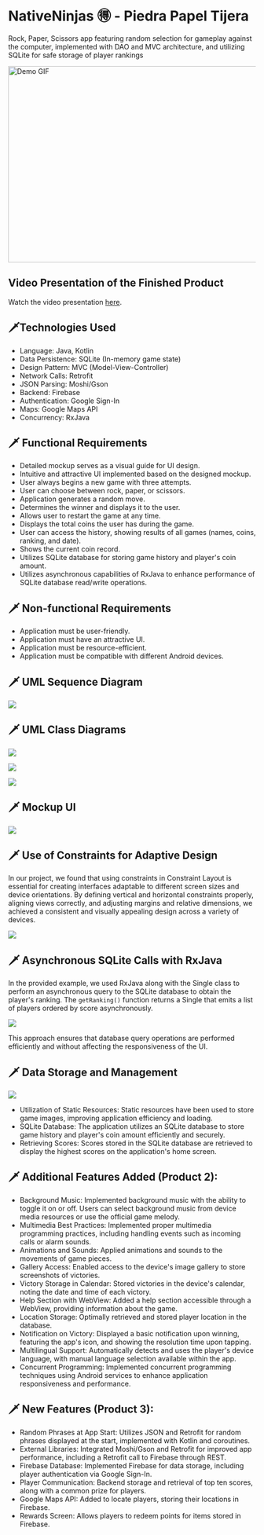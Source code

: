 # NativeNinjas 🉐 - Piedra Papel Tijera 
Rock, Paper, Scissors app featuring random selection for gameplay against the computer, implemented with DAO and MVC architecture, and utilizing SQLite for safe storage of player rankings

<img src="img/demo2.gif" alt="Demo GIF" width="600" height="400">

## Video Presentation of the Finished Product
Watch the video presentation [here](https://youtu.be/ewxQMzPjMV4).

## 🗡️Technologies Used 
- Language: Java, Kotlin
- Data Persistence: SQLite (In-memory game state)
- Design Pattern: MVC (Model-View-Controller)
- Network Calls: Retrofit
- JSON Parsing: Moshi/Gson
- Backend: Firebase
- Authentication: Google Sign-In
- Maps: Google Maps API
- Concurrency: RxJava

## 🗡️ Functional Requirements
- Detailed mockup serves as a visual guide for UI design.
- Intuitive and attractive UI implemented based on the designed mockup.
- User always begins a new game with three attempts.
- User can choose between rock, paper, or scissors.
- Application generates a random move.
- Determines the winner and displays it to the user.
- Allows user to restart the game at any time.
- Displays the total coins the user has during the game.
- User can access the history, showing results of all games (names, coins, ranking, and date).
- Shows the current coin record.
- Utilizes SQLite database for storing game history and player's coin amount.
- Utilizes asynchronous capabilities of RxJava to enhance performance of SQLite database read/write operations.

## 🗡️ Non-functional Requirements
- Application must be user-friendly.
- Application must have an attractive UI.
- Application must be resource-efficient.
- Application must be compatible with different Android devices.

## 🗡️ UML Sequence Diagram 
![](img/sequence_diagram.jpg)

## 🗡️ UML Class Diagrams
![](img/UML_clases.jpg)

![](img/UML_DAO.jpg)

![](img/UML_BBDD.jpg)


## 🗡️ Mockup UI
![](img/Sample_screens.jpg)


## 🗡️ Use of Constraints for Adaptive Design
In our project, we found that using constraints in Constraint Layout is essential for creating interfaces adaptable to different screen sizes and device orientations. By defining vertical and horizontal constraints properly, aligning views correctly, and adjusting margins and relative dimensions, we achieved a consistent and visually appealing design across a variety of devices.

![](img/Sample_layoutConstraint.jpg)

## 🗡️ Asynchronous SQLite Calls with RxJava
In the provided example, we used RxJava along with the Single class to perform an asynchronous query to the SQLite database to obtain the player's ranking. The `getRanking()` function returns a Single that emits a list of players ordered by score asynchronously.

![](img/Sample_RxJava.jpg)

This approach ensures that database query operations are performed efficiently and without affecting the responsiveness of the UI.

## 🗡️ Data Storage and Management

![](img/Sample_data.jpg)

- Utilization of Static Resources: Static resources have been used to store game images, improving application efficiency and loading.
- SQLite Database: The application utilizes an SQLite database to store game history and player's coin amount efficiently and securely.
- Retrieving Scores: Scores stored in the SQLite database are retrieved to display the highest scores on the application's home screen.


## 🗡️ Additional Features Added (Product 2):
- Background Music: Implemented background music with the ability to toggle it on or off. Users can select background music from device media resources or use the official game melody.
- Multimedia Best Practices: Implemented proper multimedia programming practices, including handling events such as incoming calls or alarm sounds.
- Animations and Sounds: Applied animations and sounds to the movements of game pieces.
- Gallery Access: Enabled access to the device's image gallery to store screenshots of victories.
- Victory Storage in Calendar: Stored victories in the device's calendar, noting the date and time of each victory.
- Help Section with WebView: Added a help section accessible through a WebView, providing information about the game.
- Location Storage: Optimally retrieved and stored player location in the database.
- Notification on Victory: Displayed a basic notification upon winning, featuring the app's icon, and showing the resolution time upon tapping.
- Multilingual Support: Automatically detects and uses the player's device language, with manual language selection available within the app.
- Concurrent Programming: Implemented concurrent programming techniques using Android services to enhance application responsiveness and performance.

## 🗡️ New Features (Product 3):
- Random Phrases at App Start: Utilizes JSON and Retrofit for random phrases displayed at the start, implemented with Kotlin and coroutines.
- External Libraries: Integrated Moshi/Gson and Retrofit for improved app performance, including a Retrofit call to Firebase through REST.
- Firebase Database: Implemented Firebase for data storage, including player authentication via Google Sign-In.
- Player Communication: Backend storage and retrieval of top ten scores, along with a common prize for players.
- Google Maps API: Added to locate players, storing their locations in Firebase.
- Rewards Screen: Allows players to redeem points for items stored in Firebase.
